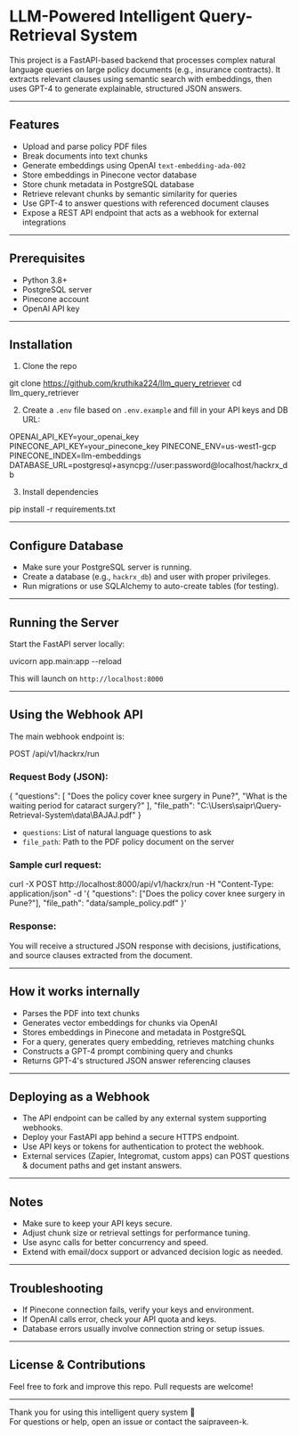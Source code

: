 # LLM-Powered Intelligent Query-Retrieval System

This project is a FastAPI-based backend that processes complex natural language queries on large policy documents (e.g., insurance contracts). It extracts relevant clauses using semantic search with embeddings, then uses GPT-4 to generate explainable, structured JSON answers.

---

## Features

- Upload and parse policy PDF files
- Break documents into text chunks
- Generate embeddings using OpenAI `text-embedding-ada-002`
- Store embeddings in Pinecone vector database
- Store chunk metadata in PostgreSQL database
- Retrieve relevant chunks by semantic similarity for queries
- Use GPT-4 to answer questions with referenced document clauses
- Expose a REST API endpoint that acts as a webhook for external integrations

---

## Prerequisites

- Python 3.8+
- PostgreSQL server
- Pinecone account
- OpenAI API key

---

## Installation

1. Clone the repo

git clone <https://github.com/kruthika224/llm_query_retriever>
cd llm_query_retriever


2. Create a `.env` file based on `.env.example` and fill in your API keys and DB URL:

OPENAI_API_KEY=your_openai_key
PINECONE_API_KEY=your_pinecone_key
PINECONE_ENV=us-west1-gcp
PINECONE_INDEX=llm-embeddings
DATABASE_URL=postgresql+asyncpg://user:password@localhost/hackrx_db


3. Install dependencies

pip install -r requirements.txt


---

## Configure Database

- Make sure your PostgreSQL server is running.
- Create a database (e.g., `hackrx_db`) and user with proper privileges.
- Run migrations or use SQLAlchemy to auto-create tables (for testing).

---

## Running the Server

Start the FastAPI server locally:

uvicorn app.main:app --reload


This will launch on `http://localhost:8000`

---

## Using the Webhook API

The main webhook endpoint is:

POST /api/v1/hackrx/run


### Request Body (JSON):

{
"questions": [
"Does the policy cover knee surgery in Pune?",
"What is the waiting period for cataract surgery?"
],
"file_path": "C:\\Users\\saipr\\Query-Retrieval-System\\data\\BAJAJ.pdf"
}


- `questions`: List of natural language questions to ask
- `file_path`: Path to the PDF policy document on the server

### Sample curl request:

curl -X POST http://localhost:8000/api/v1/hackrx/run
-H "Content-Type: application/json"
-d '{
"questions": ["Does the policy cover knee surgery in Pune?"],
"file_path": "data/sample_policy.pdf"
}'


### Response:

You will receive a structured JSON response with decisions, justifications, and source clauses extracted from the document.

---

## How it works internally

- Parses the PDF into text chunks
- Generates vector embeddings for chunks via OpenAI
- Stores embeddings in Pinecone and metadata in PostgreSQL
- For a query, generates query embedding, retrieves matching chunks
- Constructs a GPT-4 prompt combining query and chunks
- Returns GPT-4's structured JSON answer referencing clauses

---

## Deploying as a Webhook

- The API endpoint can be called by any external system supporting webhooks.
- Deploy your FastAPI app behind a secure HTTPS endpoint.
- Use API keys or tokens for authentication to protect the webhook.
- External services (Zapier, Integromat, custom apps) can POST questions & document paths and get instant answers.

---

## Notes

- Make sure to keep your API keys secure.
- Adjust chunk size or retrieval settings for performance tuning.
- Use async calls for better concurrency and speed.
- Extend with email/docx support or advanced decision logic as needed.

---

## Troubleshooting

- If Pinecone connection fails, verify your keys and environment.
- If OpenAI calls error, check your API quota and keys.
- Database errors usually involve connection string or setup issues.

---

## License & Contributions

Feel free to fork and improve this repo. Pull requests are welcome!

---

Thank you for using this intelligent query system 🚀  
For questions or help, open an issue or contact the saipraveen-k.

